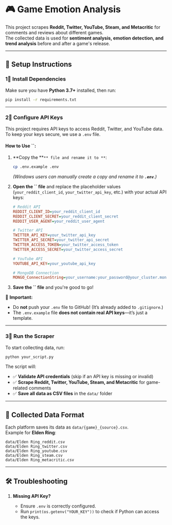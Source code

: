 # 🎮 Game Emotion Analysis 

This project scrapes **Reddit, Twitter, YouTube, Steam, and Metacritic** for comments and reviews about different games.\
The collected data is used for **sentiment analysis, emotion detection, and trend analysis** before and after a game's release.

---

## 📌 **Setup Instructions**

### **1⃣ Install Dependencies**

Make sure you have **Python 3.7+** installed, then run:

```bash
pip install -r requirements.txt
```

---

### **2⃣ Configure API Keys**

This project requires API keys to access Reddit, Twitter, and YouTube data.\
To keep your keys secure, we use a `.env` file.

#### **How to Use **``**:**

1. **Copy the **``** file and rename it to **``:

   ```bash
   cp .env.example .env
   ```

   *(Windows users can manually create a copy and rename it to **`.env`**.)*

2. **Open the **``** file** and replace the placeholder values (`your_reddit_client_id`, `your_twitter_api_key`, etc.) with your actual API keys:

   ```ini
   # Reddit API
   REDDIT_CLIENT_ID=your_reddit_client_id
   REDDIT_CLIENT_SECRET=your_reddit_client_secret
   REDDIT_USER_AGENT=your_reddit_user_agent

   # Twitter API
   TWITTER_API_KEY=your_twitter_api_key
   TWITTER_API_SECRET=your_twitter_api_secret
   TWITTER_ACCESS_TOKEN=your_twitter_access_token
   TWITTER_ACCESS_SECRET=your_twitter_access_secret

   # YouTube API
   YOUTUBE_API_KEY=your_youtube_api_key

   # MongoDB Connection
   MONGO_ConnectionString=your_username:your_password@your_cluster.mongodb.net/?retryWrites=true&w=majority
   ```


3. **Save the **``** file** and you're good to go!

🚨 **Important:**

- Do **not** push your `.env` file to GitHub! (It’s already added to `.gitignore`.)
- The `.env.example` file **does not contain real API keys**—it’s just a template.

---

### **3⃣ Run the Scraper**

To start collecting data, run:

```bash
python your_script.py
```

The script will:

- ✅ **Validate API credentials** (skip if an API key is missing or invalid)
- ✅ **Scrape Reddit, Twitter, YouTube, Steam, and Metacritic** for game-related comments
- ✅ **Save all data as CSV files** in the `data/` folder

---

## 📂 **Collected Data Format**

Each platform saves its data as `data/{game}_{source}.csv`.\
Example for **Elden Ring**:

```
data/Elden Ring_reddit.csv
data/Elden Ring_twitter.csv
data/Elden Ring_youtube.csv
data/Elden Ring_steam.csv
data/Elden Ring_metacritic.csv
```

---

## 🛠 **Troubleshooting**

1. **Missing API Key?**

   - Ensure `.env` is correctly configured.
   - Run `print(os.getenv("YOUR_KEY"))` to check if Python can access the keys.

